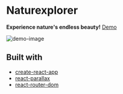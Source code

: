 # Naturexplorer
**Experience nature's endless beauty!** [Demo](https://naturexplorer.netlify.com/)

![demo-image](http://i.imgur.com/V0NNi2n.png)

## Built with
- [create-react-app](https://github.com/facebookincubator/create-react-app)
- [react-parallax](https://github.com/RRutsche/react-parallax)
- [react-router-dom](https://github.com/ReactTraining/react-router/tree/master/packages/react-router-dom)
